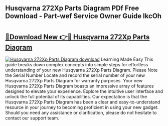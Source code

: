 ## Husqvarna 272Xp Parts Diagram PDf Free Download - Part-wef Service Owner Guide lkcOh

# <h2><a href="http://dfknlc.blite.top/?on=Husqvarna+272Xp+Parts+Diagram">🔗Download New 👉🔴 Husqvarna 272Xp Parts Diagram</a></h2>

[![Husqvarna 272Xp Parts Diagram download](https://i.imgur.com/lujVjoI.png)](http://dfknlc.blite.top/?on=Husqvarna+272Xp+Parts+Diagram)
Learning Made Easy This guide breaks down complex concepts into simple steps for effortless understanding of your new Husqvarna 272Xp Parts Diagram. Please Note the Serial Number Locate and record the serial number of your new Husqvarna 272Xp Parts Diagram for warranty purposes. Your new Husqvarna 272Xp Parts Diagram boasts an impressive array of features designed to elevate your experience. Explore the intuitive user interface and unlock the full potential of its capabilities. Our expectation is that the Husqvarna 272Xp Parts Diagram has been a clear and easy-to-understand resource in your journey to becoming proficient in using your new gadget. Should you need any assistance or clarification, please do not hesitate to contact our support team.
